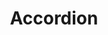 ---
layout: component.njk
tags: 
    - legacy_components_fr
key: accordion-legacy_fr
title: Accordion
parent: legacy_components_fr
image: legacy/overview/accordion.webp
keywords: 
order: 10
availablelanguages: 
    - de
    - en
---